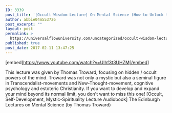 ```yaml
---
ID: 3339
post_title: '[Occult Wisdom Lecture] On Mental Science (How to Unlock the Spiritual Power Within)'
author: abbie04m553726
post_excerpt: ""
layout: post
permalink: >
  https://universalflowuniversity.com/uncategorized/occult-wisdom-lecture-on-mental-science-how-to-unlock-the-spiritual-power-within/
published: true
post_date: 2017-02-11 13:47:25
---
```

[embed]https://www.youtube.com/watch?v=UIhf3t3UHZM[/embed]<br>
<p>This lecture was given by Thomas Troward, focusing on hidden  / occult powers of the mind. Troward was not only a mystic but also a seminal figure in Transcendalist-movements and New-Thought-movement, cognitive psychology and estoteric Christianity. If you want to develop and expand your mind beyond its normal limit, you don't want to miss this one!
[Occult, Self-Development, Mystic-Spirituality Lecture Audiobook] The Edinburgh Lectures on Mental Science (by Thomas Troward)</p>